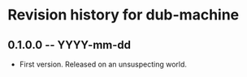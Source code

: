 # Revision history for dub-machine

## 0.1.0.0 -- YYYY-mm-dd

* First version. Released on an unsuspecting world.
